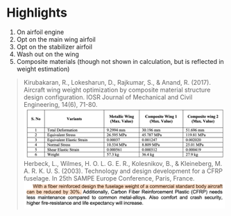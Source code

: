# Highlights
1. On airfoil engine
2. Opt on the main wing airfoil
3. Opt on the stabilizer airfoil
4. Wash out on the wing
5. Composite materials (though not shown in calculation, but is reflected in weight estimation)

> Kirubakaran, R., Lokesharun, D., Rajkumar, S., & Anand, R. (2017). Aircraft wing weight optimization by composite material structure design configuration. IOSR Journal of Mechanical and Civil Engineering, 14(6), 71-80.
![alt text](image-1.png)
> Herbeck, L., Wilmes, H. O. L. G. E. R., Kolesnikov, B., & Kleineberg, M. A. R. K. U. S. (2003). Technology and design development for a CFRP fuselage. In 25th SAMPE Europe Conference, Paris, France.
![alt text](image.png)